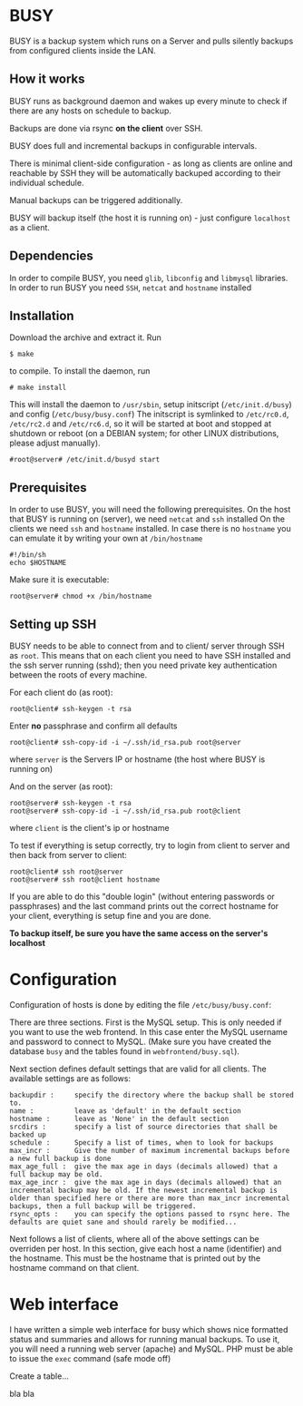 # BUSY

BUSY is a backup system which runs on a Server and pulls silently backups from configured clients inside the LAN.

## How it works

BUSY runs as background daemon and wakes up every minute to check if there are any hosts on schedule to backup.

Backups are done via rsync __on the client__ over SSH.

BUSY does full and incremental backups in configurable intervals.

There is minimal client-side configuration - as long as clients are online and reachable by SSH they will be automatically backuped according to their individual schedule.

Manual backups can be triggered additionally.

BUSY will backup itself (the host it is running on) - just configure `localhost` as a client.

## Dependencies

In order to compile BUSY, you need `glib`, `libconfig` and `libmysql` libraries.
In order to run BUSY you need `SSH`, `netcat` and `hostname` installed

## Installation

Download the archive and extract it. Run 

~~~
$ make
~~~

to compile. To install the daemon, run

~~~
# make install
~~~

This will install the daemon to `/usr/sbin`, setup initscript (`/etc/init.d/busy`) and config (`/etc/busy/busy.conf`)
The initscript is symlinked to `/etc/rc0.d`, `/etc/rc2.d` and `/etc/rc6.d`, so it will be started at boot and stopped at shutdown or reboot (on a DEBIAN system; for other LINUX distributions, please adjust manually).

~~~
#root@server# /etc/init.d/busyd start
~~~


## Prerequisites

In order to use BUSY, you will need the following prerequisites.
On the host that BUSY is running on (server), we need `netcat` and `ssh` installed
On the clients we need `ssh` and `hostname` installed. In case there is no `hostname` you can emulate it by writing your own at `/bin/hostname`

~~~
#!/bin/sh
echo $HOSTNAME
~~~

Make sure it is executable:
~~~
root@server# chmod +x /bin/hostname
~~~

## Setting up SSH

BUSY needs to be able to connect from and to client/ server through SSH as `root`. This means that on each client you need to have SSH installed and the ssh server running (sshd);
then you need private key authentication between the roots of every machine.

For each client do (as root):

~~~
root@client# ssh-keygen -t rsa
~~~

Enter __no__ passphrase and confirm all defaults

~~~
root@client# ssh-copy-id -i ~/.ssh/id_rsa.pub root@server
~~~

where `server` is the Servers IP or hostname (the host where BUSY is running on)

And on the server (as root):

~~~
root@server# ssh-keygen -t rsa
root@server# ssh-copy-id -i ~/.ssh/id_rsa.pub root@client
~~~
where `client` is the client's ip or hostname


To test if everything is setup correctly, try to login from client to server and then back from server to client:

~~~
root@client# ssh root@server
root@server# ssh root@client hostname
~~~

If you are able to do this "double login" (without entering passwords or passphrases) and the last command prints out the correct hostname for your client, everything is setup fine and you are done.

__To backup itself, be sure you have the same access on the server's localhost__


# Configuration

Configuration of hosts is done by editing the file `/etc/busy/busy.conf`:

There are three sections. First is the MySQL setup. This is only needed if you want to use the web frontend. In this case enter the MySQL username and password to connect to MySQL. (Make sure you have created the database `busy` and the tables found in `webfrontend/busy.sql`).

Next section defines default settings that are valid for all clients. The available settings are as follows:
~~~
backupdir :		specify the directory where the backup shall be stored to.
name : 			leave as 'default' in the default section
hostname : 		leave as 'None' in the default section
srcdirs : 		specify a list of source directories that shall be backed up
schedule :		Specify a list of times, when to look for backups
max_incr : 		Give the number of maximum incremental backups before a new full backup is done
max_age_full : 	give the max age in days (decimals allowed) that a full backup may be old.
max_age_incr : 	give the max age in days (decimals allowed) that an incremental backup may be old. If the newest incremental backup is older than specified here or there are more than max_incr incremental backups, then a full backup will be triggered.
rsync_opts : 	you can specify the options passed to rsync here. The defaults are quiet sane and should rarely be modified...
~~~

Next follows a list of clients, where all of the above settings can be overriden per host.
In this section, give each host a name (identifier) and the hostname. This must be the hostname that is printed out by the hostname command on that client.

# Web interface

I have written a simple web interface for busy which shows nice formatted status and summaries and allows for running manual backups.
To use it, you will need a running web server (apache) and MySQL.
PHP must be able to issue the `exec` command (safe mode off)

Create a table...

bla bla



